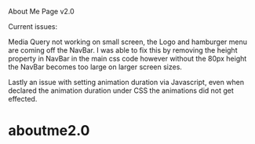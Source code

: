 About Me Page v2.0

Current issues:

Media Query not working on small screen, the Logo and hamburger menu are coming off the NavBar.
I was able to fix this by removing the height property in NavBar in the main css code however without the 80px height the NavBar becomes too large on larger screen sizes.


Lastly an issue with setting animation duration via Javascript, even when declared the animation duration under CSS the animations did not get effected.

# aboutme2.0
